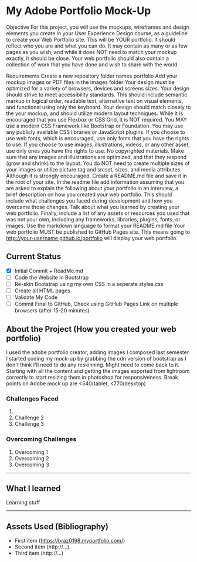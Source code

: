 # My Adobe Portfolio Mock-Up

Objective
For this project, you will use the mockups, wireframes and design elements you create in your User Experience Design course, as a guideline to create your Web Portfolio site. This will be YOUR portfolio. It should reflect who you are and what you can do. It may contain as many or as few pages as you wish, and while it does NOT need to match your mockup exactly, it should be close. Your web portfolio should also contain a collection of work that you have done and wish to share with the world.

Requirements
Create a new repository folder names portfolio
Add your mockup images or PDF files in the images folder 
Your design must be optimized for a variety of browsers, devices and screens sizes.
Your design should strive to meet accessibility standards. This should include semantic markup in logical order, readable text, alternative text on visual elements, and functional using only the keyboard.
Your design should match closely to the your mockup, and should utilize modern layout techniques. While it is encouraged that you use Flexbox or CSS Grid, it is NOT required. You MAY use a modern CSS Framework like Bootstrap or Foundation.
You may use any publicly available CSS libraries or JavaScript plugins.
If you choose to use web fonts, which is encouraged, use only fonts that you have the rights to use.
If you choose to use images, illustrations, videos, or any other asset, use only ones you have the rights to use. No copyrighted materials.
Make sure that any images and illustrations are optimized, and that they respond (grow and shrink) to the layout. You do NOT need to create multiple sizes of your images or utilize picture tag and srcset, sizes, and media attributes. Although it is strongly encouraged.
Create a README.md file and save it in the root of your site. In the readme file add information assuming that you are asked to explain the following about your portfolio in an interview, a brief description on how you created your web portfolio. This should include what challenges you faced during development and how you overcame those changes. Talk about what you learned by creating your web portfolio. Finally, include a list of any assets or resources you used that was not your own, including any frameworks, libraries, plugins, fonts, or images. Use the markdown language to format your README.md file 
Your web portfolio MUST be published to GitHub Pages site. This means going to http://your-username.github.io/portfolio will display your web portfolio.
## Current Status 

- [x] Initial Commit + ReadMe.md
- [ ] Code the Website in Bootstrap
- [ ] Re-skin Bootstrap using my own CSS in a seperate styles.css
- [ ] Create all HTML pages
- [ ] Validate My Code
- [ ] Commit Final to GitHub, Check using GitHub Pages Link on multiple browsers (after 15-20 minutes)

## About the Project (How you created your web portfolio)

I used the adobe portfolio creator, adding images I composed last semester. I started coding my mock-up by grabbing the cdn version of bootstrap as I don't think I'll need to do any reskinning. Might need to come back to it. Starting with all the content and getting the images exported from lightroom correctly to start resizing them in photoshop for responsiveness. 
Break points on Adobe mock up are <540(tablet, <770(desktop)
### Challenges Faced 

1. 
2. Challenge 2
3. Challenge 3

### Overcoming Challenges

1. Overcoming 1
2. Overcoming 2
3. Overcoming 3

---

## What I learned

Learning stuff

---

## Assets Used (Bibliography)

- First item (https://braz0198.myportfolio.com/)
- Second item (http://...)
- Third item (http://...)
